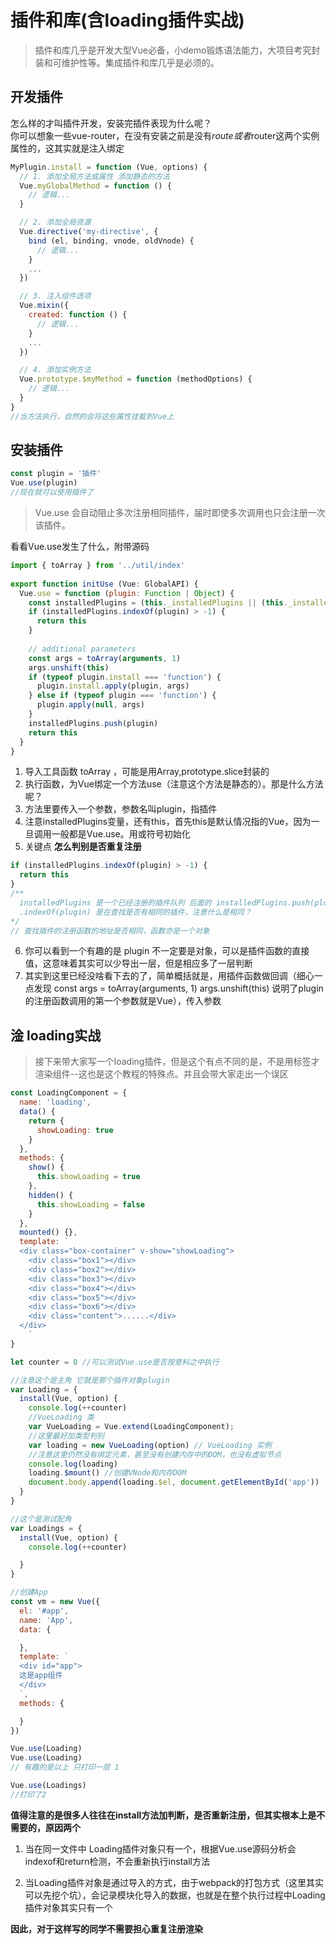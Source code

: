 # 插件和库(含loading插件实战)
> 插件和库几乎是开发大型Vue必备，小demo锻炼语法能力，大项目考究封装和可维护性等。集成插件和库几乎是必须的。

## 开发插件
怎么样的才叫插件开发，安装完插件表现为什么呢？    
你可以想象一些vue-router，在没有安装之前是没有$route或者$router这两个实例属性的，这其实就是注入绑定
```javascript
MyPlugin.install = function (Vue, options) {
  // 1. 添加全局方法或属性 添加静态的方法
  Vue.myGlobalMethod = function () {
    // 逻辑...
  }

  // 2. 添加全局资源
  Vue.directive('my-directive', {
    bind (el, binding, vnode, oldVnode) {
      // 逻辑...
    }
    ...
  })

  // 3. 注入组件选项
  Vue.mixin({
    created: function () {
      // 逻辑...
    }
    ...
  })

  // 4. 添加实例方法 
  Vue.prototype.$myMethod = function (methodOptions) {
    // 逻辑...
  }
}
//当方法执行，自然的会将这些属性挂载到Vue上
```

## 安装插件
```javascript
const plugin = '插件'
Vue.use(plugin)
//现在就可以使用插件了
```
> Vue.use 会自动阻止多次注册相同插件，届时即使多次调用也只会注册一次该插件。


看看Vue.use发生了什么，附带源码
```javascript
import { toArray } from '../util/index'
 
export function initUse (Vue: GlobalAPI) {
  Vue.use = function (plugin: Function | Object) {
    const installedPlugins = (this._installedPlugins || (this._installedPlugins = []))
    if (installedPlugins.indexOf(plugin) > -1) {
      return this
    }
 
    // additional parameters
    const args = toArray(arguments, 1)
    args.unshift(this)
    if (typeof plugin.install === 'function') {
      plugin.install.apply(plugin, args)
    } else if (typeof plugin === 'function') {
      plugin.apply(null, args)
    }
    installedPlugins.push(plugin)
    return this
  }
}
```
1. 导入工具函数 toArray ，可能是用Array,prototype.slice封装的
2. 执行函数，为Vue绑定一个方法use（注意这个方法是静态的）。那是什么方法呢？
3.  方法里要传入一个参数，参数名叫plugin，指插件
4. 注意installedPlugins变量，还有this，首先this是默认情况指的Vue，因为一旦调用一般都是Vue.use。用或符号初始化
5. 关键点 **怎么判别是否重复注册** 
```javascript
if (installedPlugins.indexOf(plugin) > -1) {
  return this
}
/**
  installedPlugins 是一个已经注册的插件队列 后面的 installedPlugins.push(plugin) 可以看出
  .indexOf(plugin) 是在查找是否有相同的插件，注意什么是相同？
*/
// 查找插件的注册函数的地址是否相同，函数亦是一个对象
```
6. 你可以看到一个有趣的是 plugin 不一定要是对象，可以是插件函数的直接值，这意味着其实可以少导出一层，但是相应多了一层判断
7. 其实到这里已经没啥看下去的了，简单概括就是，用插件函数做回调（细心一点发现
  const args = toArray(arguments, 1)
  args.unshift(this)
说明了plugin的注册函数调用的第一个参数就是Vue），传入参数


## 淦 loading实战
> 接下来带大家写一个loading插件，但是这个有点不同的是，不是用标签才渲染组件--这也是这个教程的特殊点。并且会带大家走出一个误区

```javascript
const LoadingComponent = {
  name: 'loading',
  data() {
    return {
      showLoading: true
    }
  },
  methods: {
    show() {
      this.showLoading = true
    },
    hidden() {
      this.showLoading = false
    }
  },
  mounted() {},
  template: `
  <div class="box-container" v-show="showLoading">
    <div class="box1"></div>
    <div class="box2"></div>
    <div class="box3"></div>
    <div class="box4"></div>
    <div class="box5"></div>
    <div class="box6"></div>
    <div class="content">......</div>
  </div>
    `
}

let counter = 0 //可以测试Vue.use是否按意料之中执行

//注意这个是主角 它就是那个插件对象plugin
var Loading = {
  install(Vue, option) {
    console.log(++counter)
    //VueLoading 类
    var VueLoading = Vue.extend(LoadingComponent);
    //这里最好加类型判别
    var loading = new VueLoading(option) // VueLoading 实例
    //注意这里仍然没有绑定元素，甚至没有创建内存中的DOM，也没有虚拟节点
    console.log(loading)
    loading.$mount() //创建VNode和内存DOM
    document.body.append(loading.$el, document.getElementById('app'))
  }
}

//这个是测试配角
var Loadings = {
  install(Vue, option) {
    console.log(++counter)

  }
}

//创建App
const vm = new Vue({
  el: '#app',
  name: 'App',
  data: {

  },
  template: `
  <div id="app">
  这是app组件
  </div>
  `,
  methods: {

  }
})

Vue.use(Loading) 
Vue.use(Loading)
// 有趣的是以上 只打印一层 1

Vue.use(Loadings)
//打印了2
```
**值得注意的是很多人往往在install方法加判断，是否重新注册，但其实根本上是不需要的，原因两个**
1. 当在同一文件中 Loading插件对象只有一个，根据Vue.use源码分析会indexof和return检测，不会重新执行install方法

2. 当Loading插件对象是通过导入的方式，由于webpack的打包方式（这里其实可以先挖个坑），会记录模块化导入的数据，也就是在整个执行过程中Loading插件对象其实只有一个

**因此，对于这样写的同学不需要担心重复注册渲染**